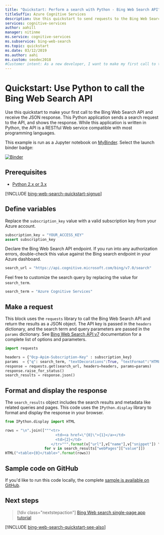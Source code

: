 ```yaml
---
title: "Quickstart: Perform a search with Python - Bing Web Search API"
titleSuffix: Azure Cognitive Services
description: Use this quickstart to send requests to the Bing Web Search REST API using Python, and receive a JSON response
services: cognitive-services
author: aahill
manager: nitinme
ms.service: cognitive-services
ms.subservice: bing-web-search
ms.topic: quickstart
ms.date: 03/12/2019
ms.author: aahi
ms.custom: seodec2018
#Customer intent: As a new developer, I want to make my first call to the Bing Web Search API and receive a response using Python.
---
```


# Quickstart: Use Python to call the Bing Web Search API  

Use this quickstart to make your first call to the Bing Web Search API and receive the JSON response. This Python application sends a search request to the API, and shows the response. While this application is written in Python, the API is a RESTful Web service compatible with most programming languages.

This example is run as a Jupyter notebook on [MyBinder](https://mybinder.org). Select the launch binder badge:

[![Binder](https://mybinder.org/badge.svg)](https://mybinder.org/v2/gh/Microsoft/cognitive-services-notebooks/master?filepath=BingWebSearchAPI.ipynb)

## Prerequisites

* [Python 2.x or 3.x](https://www.python.org/)

[!INCLUDE [bing-web-search-quickstart-signup](../../../../includes/bing-web-search-quickstart-signup.md)]

## Define variables

Replace the `subscription_key` value with a valid subscription key from your Azure account.

```python
subscription_key = "YOUR_ACCESS_KEY"
assert subscription_key
```

Declare the Bing Web Search API endpoint. If you run into any authorization errors, double-check this value against the Bing search endpoint in your Azure dashboard.

```python
search_url = "https://api.cognitive.microsoft.com/bing/v7.0/search"
```

Feel free to customize the search query by replacing the value for `search_term`.

```python
search_term = "Azure Cognitive Services"
```

## Make a request

This block uses the `requests` library to call the Bing Web Search API and return the results as a JSON object. The API key is passed in the `headers` dictionary, and the search term and query parameters are passed in the `params` dictionary. See [Bing Web Search API v7](https://docs.microsoft.com/rest/api/cognitiveservices/bing-web-api-v7-reference) documentation for a complete list of options and parameters.

```python
import requests

headers = {"Ocp-Apim-Subscription-Key" : subscription_key}
params  = {"q": search_term, "textDecorations":True, "textFormat":"HTML"}
response = requests.get(search_url, headers=headers, params=params)
response.raise_for_status()
search_results = response.json()
```

## Format and display the response

The `search_results` object includes the search results and metadata like related queries and pages. This code uses the `IPython.display` library to format and display the response in your browser.

```python
from IPython.display import HTML

rows = "\n".join(["""<tr>
                       <td><a href=\"{0}\">{1}</a></td>
                       <td>{2}</td>
                     </tr>""".format(v["url"],v["name"],v["snippet"]) \
                  for v in search_results["webPages"]["value"]])
HTML("<table>{0}</table>".format(rows))
```

## Sample code on GitHub

If you'd like to run this code locally, the complete [sample is available on GitHub](https://github.com/Azure-Samples/cognitive-services-REST-api-samples/blob/master/python/Search/BingWebSearchv7.py).

## Next steps

> [!div class="nextstepaction"]
> [Bing Web search single-page app tutorial](../tutorial-bing-web-search-single-page-app.md)

[!INCLUDE [bing-web-search-quickstart-see-also](../../../../includes/bing-web-search-quickstart-see-also.md)]
